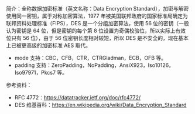 简介：全称数据加密标准（英文名称：Data Encryption Standard），加密与解密使用同一密钥，属于对称加密算法，1977 年被美国联邦政府的国家标准局确定为联邦资料处理标准（FIPS），DES 是一个分组加密算法，使用 56
位的密钥（一般认为密钥是 64 位，但是密钥的每个第 8 位设置为奇偶校验位，所以实际上有效位只有 56 位），由于 56 位密钥长度相对较短，所以 DES 是不安全的，现在基本上已被更高级的加密标准 AES 取代。

- mode 支持：CBC，CFB，CTR，CTRGladman，ECB，OFB 等。
- padding 支持：ZeroPadding，NoPadding，AnsiX923，Iso10126，Iso97971，Pkcs7 等。

参考资料：

- RFC 4772：https://datatracker.ietf.org/doc/rfc4772/
- DES 维基百科：https://en.wikipedia.org/wiki/Data_Encryption_Standard
